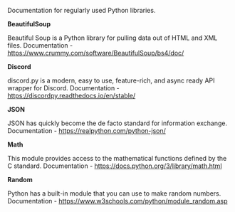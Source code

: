 Documentation for regularly used Python libraries.


**BeautifulSoup**

Beautiful Soup is a Python library for pulling data out of HTML and XML files.
    Documentation  - https://www.crummy.com/software/BeautifulSoup/bs4/doc/

**Discord**

discord.py is a modern, easy to use, feature-rich, and async ready API wrapper for Discord.
    Documentation - https://discordpy.readthedocs.io/en/stable/

**JSON**

JSON has quickly become the de facto standard for information exchange.
    Documentation - https://realpython.com/python-json/

**Math**

This module provides access to the mathematical functions defined by the C standard.
    Documentation - https://docs.python.org/3/library/math.html

**Random**

Python has a built-in module that you can use to make random numbers.
    Documentation - https://www.w3schools.com/python/module_random.asp 